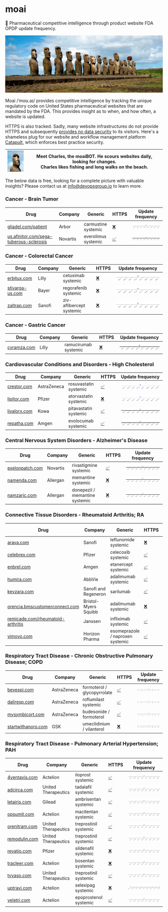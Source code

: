 
# moai
:moyai: Pharmaceutical competitive intelligence through product website FDA OPDP update frequency.

![Moai](moai.jpg)

Moai /ˈmoʊ.aɪ/ provides competitive intelligence by tracking the unique regulatory code on United States pharmaceutical websites that are mandated by the FDA. This provides insight as to when, and how often, a website is updated.

HTTPS is also tracked. Sadly, many website infrastructures do not provide HTTPS and subsequently [provides no data security](https://www.chromium.org/Home/chromium-security/marking-http-as-non-secure) to its visitors. Here's a shameless plug for our website and workflow management platform [Catapult](https://github.com/devopsgroup-io/catapult), which enforces best practice security.

| ![Charles](moai-charles.jpg) | Meet Charles, the moaiBOT. He scours websites daily, looking for changes.<br>Charles likes fishing and long walks on the beach. |
| -- | -- |

The below data is free, looking for a complete picture with valuable insights? Please contact us at info@devopsgroup.io to learn more.


### Cancer - Brain Tumor
| Drug | Company | Generic | HTTPS | Update frequency |
| ---- | ------- | ------- | ----- | ---------------- |
| [gliadel.com/patient](http://gliadel.com/patient) | Arbor | carmustine systemic | [:x:](https://gliadel.com/patient) | ![gliadel.com-patient](data/gliadel.com-patient.png) |
| [us.afinitor.com/sega-tuberous-sclerosis](http://us.afinitor.com/sega-tuberous-sclerosis) | Novartis | everolimus systemic | [:white_check_mark:](https://us.afinitor.com/sega-tuberous-sclerosis) | ![us.afinitor.com-sega-tuberous-sclerosis](data/us.afinitor.com-sega-tuberous-sclerosis.png) |

### Cancer - Colorectal Cancer
| Drug | Company | Generic | HTTPS | Update frequency |
| ---- | ------- | ------- | ----- | ---------------- |
| [erbitux.com](http://erbitux.com) | Lilly | cetuximab systemic | [:x:](https://erbitux.com) | ![erbitux.com](data/erbitux.com.png) |
| [stivarga-us.com](http://stivarga-us.com) | Bayer | regorafenib systemic | [:x:](https://stivarga-us.com) | ![stivarga-us.com](data/stivarga-us.com.png) |
| [zaltrap.com](http://zaltrap.com) | Sanofi | ziv-aflibercept systemic | [:x:](https://zaltrap.com) | ![zaltrap.com](data/zaltrap.com.png) |

### Cancer - Gastric Cancer
| Drug | Company | Generic | HTTPS | Update frequency |
| ---- | ------- | ------- | ----- | ---------------- |
| [cyramza.com](http://cyramza.com) | Lilly | ramucirumab systemic | [:x:](https://cyramza.com) | ![cyramza.com](data/cyramza.com.png) |

### Cardiovascular Conditions and Disorders - High Cholesterol
| Drug | Company | Generic | HTTPS | Update frequency |
| ---- | ------- | ------- | ----- | ---------------- |
| [crestor.com](http://crestor.com) | AstraZeneca | rosuvastatin systemic | [:white_check_mark:](https://crestor.com) | ![crestor.com](data/crestor.com.png) |
| [lipitor.com](http://lipitor.com) | Pfizer | atorvastatin systemic | [:x:](https://lipitor.com) | ![lipitor.com](data/lipitor.com.png) |
| [livalorx.com](http://livalorx.com) | Kowa | pitavastatin systemic | [:white_check_mark:](https://livalorx.com) | ![livalorx.com](data/livalorx.com.png) |
| [repatha.com](http://repatha.com) | Amgen | evolocumab systemic | [:white_check_mark:](https://repatha.com) | ![repatha.com](data/repatha.com.png) |

### Central Nervous System Disorders - Alzheimer's Disease
| Drug | Company | Generic | HTTPS | Update frequency |
| ---- | ------- | ------- | ----- | ---------------- |
| [exelonpatch.com](http://exelonpatch.com) | Novartis | rivastigmine systemic | [:white_check_mark:](https://exelonpatch.com) | ![exelonpatch.com](data/exelonpatch.com.png) |
| [namenda.com](http://namenda.com) | Allergan | memantine systemic | [:x:](https://namenda.com) | ![namenda.com](data/namenda.com.png) |
| [namzaric.com](http://namzaric.com) | Allergan | donepezil / memantine systemic | [:x:](https://namzaric.com) | ![namzaric.com](data/namzaric.com.png) |

### Connective Tissue Disorders - Rheumatoid Arthritis; RA
| Drug | Company | Generic | HTTPS | Update frequency |
| ---- | ------- | ------- | ----- | ---------------- |
| [arava.com](http://arava.com) | Sanofi | leflunomide systemic | [:x:](https://arava.com) | ![arava.com](data/arava.com.png) |
| [celebrex.com](http://celebrex.com) | Pfizer | celecoxib systemic | [:white_check_mark:](https://celebrex.com) | ![celebrex.com](data/celebrex.com.png) |
| [enbrel.com](http://enbrel.com) | Amgen | etanercept systemic | [:white_check_mark:](https://enbrel.com) | ![enbrel.com](data/enbrel.com.png) |
| [humira.com](http://humira.com) | AbbVie | adalimumab systemic | [:white_check_mark:](https://humira.com) | ![humira.com](data/humira.com.png) |
| [kevzara.com](http://kevzara.com) | Sanofi and Regeneron | sarilumab | [:white_check_mark:](https://kevzara.com) | ![kevzara.com](data/kevzara.com.png) |
| [orencia.bmscustomerconnect.com](http://orencia.bmscustomerconnect.com) | Bristol-Myers Squibb | adalimumab systemic | [:x:](https://orencia.bmscustomerconnect.com) | ![orencia.bmscustomerconnect.com](data/orencia.bmscustomerconnect.com.png) |
| [remicade.com/rheumatoid-arthritis](http://remicade.com/rheumatoid-arthritis) | Janssen | infliximab systemic | [:white_check_mark:](https://remicade.com/rheumatoid-arthritis) | ![remicade.com-rheumatoid-arthritis](data/remicade.com-rheumatoid-arthritis.png) |
| [vimovo.com](http://vimovo.com) | Horizon Pharma | esomeprazole / naproxen systemic | [:white_check_mark:](https://vimovo.com) | ![vimovo.com](data/vimovo.com.png) |

### Respiratory Tract Disease - Chronic Obstructive Pulmonary Disease; COPD
| Drug | Company | Generic | HTTPS | Update frequency |
| ---- | ------- | ------- | ----- | ---------------- |
| [bevespi.com](http://bevespi.com) | AstraZeneca | formoterol / glycopyrrolate | [:white_check_mark:](https://bevespi.com) | ![bevespi.com](data/bevespi.com.png) |
| [daliresp.com](http://daliresp.com) | AstraZeneca | roflumilast systemic | [:white_check_mark:](https://daliresp.com) | ![daliresp.com](data/daliresp.com.png) |
| [mysymbicort.com](http://mysymbicort.com) | AstraZeneca | budesonide / formoterol | [:white_check_mark:](https://mysymbicort.com) | ![mysymbicort.com](data/mysymbicort.com.png) |
| [startwithanoro.com](http://startwithanoro.com) | GSK | umeclidinium / vilanterol | [:x:](https://startwithanoro.com) | ![startwithanoro.com](data/startwithanoro.com.png) |

### Respiratory Tract Disease - Pulmonary Arterial Hypertension; PAH
| Drug | Company | Generic | HTTPS | Update frequency |
| ---- | ------- | ------- | ----- | ---------------- |
| [4ventavis.com](http://4ventavis.com) | Actelion | iloprost systemic | [:white_check_mark:](https://4ventavis.com) | ![4ventavis.com](data/4ventavis.com.png) |
| [adcirca.com](http://adcirca.com) | United Therapeutics | tadalafil systemic | [:white_check_mark:](https://adcirca.com) | ![adcirca.com](data/adcirca.com.png) |
| [letairis.com](http://letairis.com) | Gilead | ambrisentan systemic | [:white_check_mark:](https://letairis.com) | ![letairis.com](data/letairis.com.png) |
| [opsumit.com](http://opsumit.com) | Actelion | macitentan systemic | [:white_check_mark:](https://opsumit.com) | ![opsumit.com](data/opsumit.com.png) |
| [orenitram.com](http://orenitram.com) | United Therapeutics | treprostinil systemic | [:white_check_mark:](https://orenitram.com) | ![orenitram.com](data/orenitram.com.png) |
| [remodulin.com](http://remodulin.com) | United Therapeutics | treprostinil systemic | [:white_check_mark:](https://remodulin.com) | ![remodulin.com](data/remodulin.com.png) |
| [revatio.com](http://revatio.com) | Pfizer | sildenafil systemic | [:x:](https://revatio.com) | ![revatio.com](data/revatio.com.png) |
| [tracleer.com](http://tracleer.com) | Actelion | bosentan systemic | [:x:](https://tracleer.com) | ![tracleer.com](data/tracleer.com.png) |
| [tyvaso.com](http://tyvaso.com) | United Therapeutics | treprostinil systemic | [:white_check_mark:](https://tyvaso.com) | ![tyvaso.com](data/tyvaso.com.png) |
| [uptravi.com](http://uptravi.com) | Actelion | selexipag systemic | [:x:](https://uptravi.com) | ![uptravi.com](data/uptravi.com.png) |
| [veletri.com](http://veletri.com) | Actelion | epoprostenol systemic | [:white_check_mark:](https://veletri.com) | ![veletri.com](data/veletri.com.png) |
